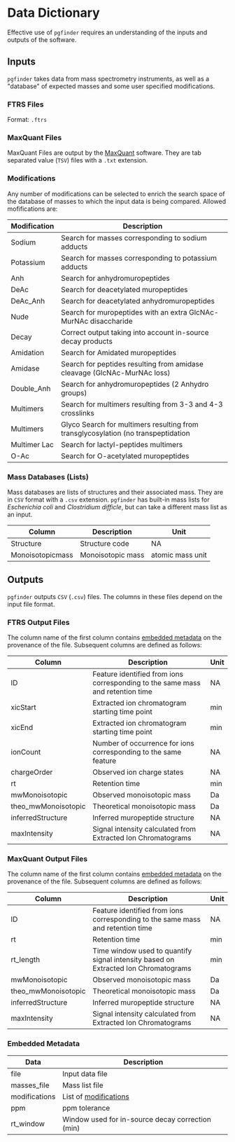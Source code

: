 # Data Dictionary

Effective use of `pgfinder` requires an understanding of the inputs and outputs of the software.

## Inputs

`pgfinder` takes data from mass spectrometry instruments, as well as a "database" of expected 
masses and some user specified modifications.

### FTRS Files

Format: `.ftrs`

### MaxQuant Files

MaxQuant Files are output by the [MaxQuant](https://www.maxquant.org/) software. They are
tab separated value (`TSV`) files with a `.txt` extension.

### Modifications

Any number of modifications can be selected to enrich the search space of the database of masses
to which the input data is being compared. Allowed mofifications are:

| Modification | Description |
|---|---|
| Sodium	| Search for masses corresponding to sodium adducts |
| Potassium	| Search for masses corresponding to potassium adducts |
| Anh	| Search for anhydromuropeptides |
| DeAc	| Search for deacetylated muropeptides |
| DeAc_Anh	| Search for deacetylated anhydromuropeptides |
| Nude	| Search for muropeptides with an extra GlcNAc-MurNAc disaccharide |
| Decay	| Correct output taking into account in-source decay products |
| Amidation | Search for Amidated muropeptides |
| Amidase	| Search for peptides resulting from amidase cleavage (GlcNAc-MurNAc loss) |
| Double_Anh	| Search for anhydromuropeptides (2 Anhydro groups) |
| Multimers	| Search for multimers resulting from 3-3 and 4-3 crosslinks |
| Multimers | Glyco	Search for multimers resulting from transglycosylation (no transpeptidation |
| Multimer Lac	| Search for lactyl-peptides multimers |
| O-Ac	| Search for O-acetylated muropeptides |

### Mass Databases (Lists)

Mass databases are lists of structures and their associated mass. They are in `CSV` format
with a `.csv` extension. `pgfinder` has built-in mass lists for *Escherichia coli* and 
*Clostridium difficle*, but can take a different mass list as an input.

| Column           | Description       | Unit             |
|------------------|-------------------|------------------|
| Structure        | Structure code    | NA               |
| Monoisotopicmass | Monoisotopic mass | atomic mass unit |

## Outputs

`pgfinder` outputs `CSV` (`.csv`) files. The columns in these files depend on the input file format.

### FTRS Output Files

The column name of the first column contains [embedded metadata](#embedded-metadata) on the provenance of the file. Subsequent columns are defined as follows:

| Column              | Description                                                                    | Unit |
|---------------------|--------------------------------------------------------------------------------|------|
| ID                  | Feature identified from ions corresponding to the same mass and retention time | NA   |
| xicStart            | Extracted ion chromatogram starting time point                                 | min  |
| xicEnd              | Extracted ion chromatogram starting time point                                 | min  |
| ionCount            | Number of occurrence for ions corresponding to the same feature                | NA   |
| chargeOrder         | Observed ion charge states                                                     | NA   |
| rt                  | Retention time                                                                 | min  |
| mwMonoisotopic      | Observed monoisotopic mass                                                     | Da   |
| theo_mwMonoisotopic | Theoretical monoisotopic mass                                                  | Da   |
| inferredStructure   | Inferred muropeptide structure                                                 | NA   |
| maxIntensity        | Signal intensity calculated from Extracted Ion Chromatograms                   | NA   |

### MaxQuant Output Files

The column name of the first column contains [embedded metadata](#embedded-metadata) on the provenance of the file. Subsequent columns are defined as follows:

| Column | Description | Unit |
|---|---|---|
| ID | Feature identified from ions corresponding to the same mass and retention time | NA |
| rt | Retention time | min |
| rt_length | Time window used to quantify signal intensity based on Extracted Ion Chromatograms | min |
| mwMonoisotopic | Observed monoisotopic mass | Da |
| theo_mwMonoisotopic | Theoretical monoisotopic mass | Da |
| inferredStructure | Inferred muropeptide structure | NA |
| maxIntensity | Signal intensity calculated from Extracted Ion Chromatograms  | NA |

### Embedded Metadata

| Data | Description |
|---|---|
| file | Input data file |
| masses_file | Mass list file |
| modifications | List of [modifications](#modifications) |
| ppm | ppm tolerance |
| rt_window | Window used for in-source decay correction (min) |
